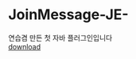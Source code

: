 # JoinMessage-JE-
연습겸 만든 첫 자바 플러그인입니다
<br/>
[download](https://github.com/MIN-MINCERAFT/JoinMessage-JE-/releases/download/1.0.0/Join.jar)
